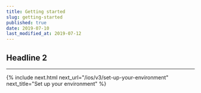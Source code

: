 ```yaml
---
title: Getting started
slug: getting-started
published: true
date: 2019-07-10
last_modified_at: 2019-07-12
---
```


## Headline 2

---

{% include next.html next_url="/ios/v3/set-up-your-environment" next_title="Set up your environment" %}
